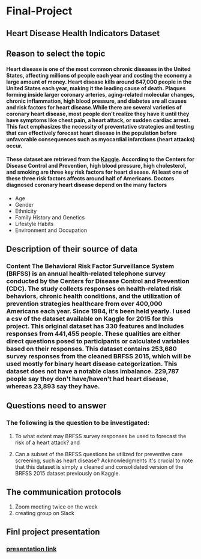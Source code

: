# Final-Project

## Heart Disease Health Indicators Dataset

##  Reason to select the topic
#### Heart disease is one of the most common chronic diseases in the United States, affecting millions of people each year and costing the economy a large amount of money. Heart disease kills around 647,000 people in the United States each year, making it the leading cause of death. Plaques forming inside larger coronary arteries, aging-related molecular changes, chronic inflammation, high blood pressure, and diabetes are all causes and risk factors for heart disease.While there are several varieties of coronary heart disease, most people don't realize they have it until they have symptoms like chest pain, a heart attack, or sudden cardiac arrest. This fact emphasizes the necessity of preventative strategies and testing that can effectively forecast heart disease in the population before unfavorable consequences such as myocardial infarctions (heart attacks) occur. 

#### These dataset are retrieved from the [Kaggle](https://www.kaggle.com/murattademir/heart-disease-binary-classification/notebook). According to the Centers for Disease Control and Prevention, high blood pressure, high cholesterol, and smoking are three key risk factors for heart disease. At least one of these three risk factors affects around half of Americans. Doctors diagnosed coronary heart disease depend on the many factors  
- Age
- Gender
- Ethnicity
- Family History and Genetics
- Lifestyle Habits
- Environment and Occupation

## Description of their source of data
### Content The Behavioral Risk Factor Surveillance System (BRFSS) is an annual health-related telephone survey conducted by the Centers for Disease Control and Prevention (CDC). The study collects responses on health-related risk behaviors, chronic health conditions, and the utilization of prevention strategies healthcare from over 400,000 Americans each year. Since 1984, it's been held yearly. I used a csv of the dataset available on Kaggle for 2015 for this project. This original dataset has 330 features and includes responses from 441,455 people. These qualities are either direct questions posed to participants or calculated variables based on their responses. This dataset contains 253,680 survey responses from the cleaned BRFSS 2015, which will be used mostly for binary heart disease categorization. This dataset does not have a notable class imbalance. 229,787 people say they don't have/haven't had heart disease, whereas 23,893 say they have. 

## Questions need to answer
### The following is the question to be investigated:
1. To what extent may BRFSS survey responses be used to forecast the risk of a heart attack? and

2. Can a subset of the BRFSS questions be utilized for preventive care screening, such as heart disease? Acknowledgments It's crucial to note that this dataset is simply a cleaned and consolidated version of the BRFSS 2015 dataset previously on Kaggle. 


## The communication protocols
1. Zoom meeting twice on the week
2. creating group on Slack

## Finl project presentation
### [presentation link](https://docs.google.com/presentation/d/12LBR7YiAXR8ZI2CO1T-zZUv7ogXIeeVE1DsjBdtWcPM/edit#slide=id.p)
